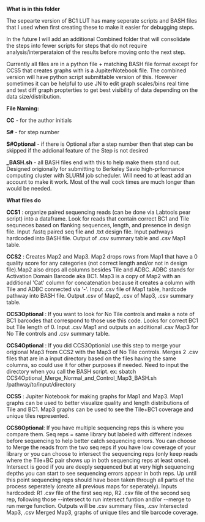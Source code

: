 **What is in this folder**

The sepearte version of BC1 LUT has many seperate scripts and BASH files that I used when first creating these to make it easier for debugging steps.

In the future I will add an additional Combined folder that will consolidate the steps into fewer scripts for steps that do not require analysis/interperataion of the results before moving onto the next step.

Currently all files are in a python file + matching BASH file format except for CCS5 that creates graphs with is a JupiterNotebook file. The combined version will have python script submittable version of this. However sometimes it can be helpful to use JN to edit graph scales/bins real time and test diff graph propterties to get best visibility of data depending on the data size/distribution. 

**File Naming:**

**CC** - for the author initials

**S#** - for step number

**S#Optional** - if there is Optional after a step number then that step can be skipped if the addional feature of the Step is not desired

**_BASH.sh** - all BASH files end with this to help make them stand out. Designed origionally for submitting to Berkeley Savio high-prformance computing cluster with SLURM job scheduler. Will need to at least add an account to make it work. Most of the wall cock times are much longer than would be needed.


**What files do**

**CCS1** : organize paired sequencing reads (can be done via Labtools pear script) into a dataframe. Look for reads that contain correct BC1 and Tile sequneces based on flanking sequences, length, and presence in design file. Input .fastq paired seq file and .txt design file. Input pathways hardcoded into BASH file. Output of .csv summary table and .csv Map1 table. 

**CCS2** : Creates Map2 and Map3. Map2 drops rows from Map1 that have a 0 quality score for any categories (not correct length and/or not in design file).Map2 also drops all columns besides Tile and ADBC. ADBC stands for Activation Domain Barcode aka BC1. Map3 is a copy of Map2 with an additional 'Cat' column for concatenation because it creates a column with Tile and ADBC connected via '-'. Input .csv file of Map1 table, hardcode pathway into BASH file. Output .csv of Map2, .csv of Map3, .csv summary table. 

**CCS3Optional** : If you want to look for No Tile controls and make a note of BC1 barcodes that correspond to those use this code. Looks for correct BC1 but Tile length of 0. Input .csv Map1 and outputs an additional .csv Map3 for No Tile controls and .csv summary table. 

**CCS4Optional** : If you did CCS3Optionial use this step to merge your origional Map3 from CCS2 with the Map3 of No Tile controls. Merges 2 .csv files that are in a input directory based on the files having the same columns, so could use it for other purposes if needed. Need to input the directory when you call the BASH script. ex: sbatch CCS4Optional_Merge_Normal_and_Control_Map3_BASH.sh /pathway/to/input/directory

**CCS5** : Jupiter Notebook for making graphs for Map1 and Map3. Map1 graphs can be used to better visualize quality and length distributions of Tile and BC1. Map3 graphs can be used to see the Tile+BC1 coverage and unique tiles represented. 

**CCS6Optional**: If you have multiple sequencing reps this is where you compare them. Seq reps = same library but labeled with different indexes before sequencing to help better catch sequencing errors. You can choose to Merge the reads from the two seq reps if you have low coverage of your library or you can choose to intersect the sequencing reps (only keep reads where the Tile+BC pair shows up in both sequencing reps at least once). Intersect is good if you are deeply sequenced but at very high sequencing depths  you can start to see sequencing errors appear in both reps. Up until this point sequencing reps should have been taken through all parts of the process seperately (create all previous maps for seperately). Inputs hardcoded: R1 .csv file of the first seq rep, R2 .csv file of the second seq rep, following those --intersect to run intersect funtion and/or --merge to run merge function. Outputs will be .csv summary files, .csv Intersected Map3, .csv Merged Map3, graphs of unique tiles and tile barcode coverage. 






